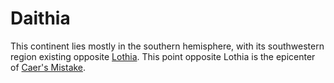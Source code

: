# Daithia

This continent lies mostly in the southern hemisphere, with its southwestern region existing opposite [Lothia](lothia.md). This point opposite Lothia is the epicenter of [Caer's Mistake](../cataclysms/caers-mistake.md).